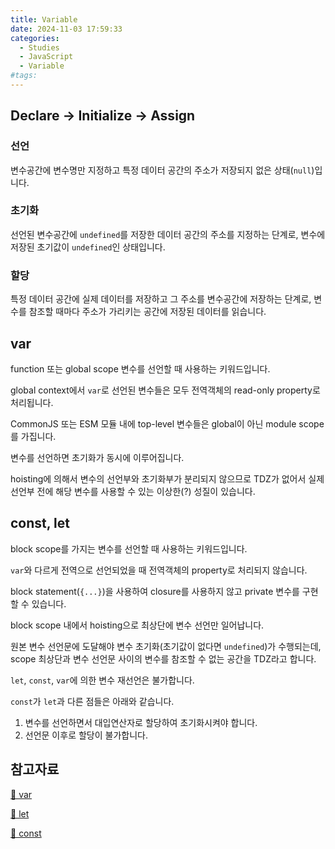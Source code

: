 ```yaml
---
title: Variable
date: 2024-11-03 17:59:33
categories:
  - Studies
  - JavaScript
  - Variable
#tags:
---
```

## Declare → Initialize → Assign

### 선언

변수공간에 변수명만 지정하고 특정 데이터 공간의 주소가 저장되지 없은 상태(`null`)입니다.

### 초기화

선언된 변수공간에 `undefined`를 저장한 데이터 공간의 주소를 지정하는 단계로, 변수에 저장된 초기값이 `undefined`인 상태입니다.

### 할당

특정 데이터 공간에 실제 데이터를 저장하고 그 주소를 변수공간에 저장하는 단계로, 변수를 참조할 때마다 주소가 가리키는 공간에 저장된 데이터를 읽습니다.

## var

function 또는 global scope 변수를 선언할 때 사용하는 키워드입니다.

global context에서 `var`로 선언된 변수들은 모두 전역객체의 read-only property로 처리됩니다.

CommonJS 또는 ESM 모듈 내에 top-level 변수들은 global이 아닌 module scope를 가집니다.

변수를 선언하면 초기화가 동시에 이루어집니다.

hoisting에 의해서 변수의 선언부와 초기화부가 분리되지 않으므로 TDZ가 없어서 실제 선언부 전에 해당 변수를 사용할 수 있는 이상한(?) 성질이 있습니다.

## const, let

block scope를 가지는 변수를 선언할 때 사용하는 키워드입니다.

`var`와 다르게 전역으로 선언되었을 때 전역객체의 property로 처리되지 않습니다.

block statement(`{...}`)을 사용하여 closure를 사용하지 않고 private 변수를 구현할 수 있습니다.

block scope 내에서 hoisting으로 최상단에 변수 선언만 일어납니다.

원본 변수 선언문에 도달해야 변수 초기화(초기값이 없다면 `undefined`)가 수행되는데, scope 최상단과 변수 선언문 사이의 변수를 참조할 수 없는 공간을 TDZ라고 합니다.

`let`, `const`, `var`에 의한 변수 재선언은 불가합니다.

`const`가 `let`과 다른 점들은 아래와 같습니다.

1. 변수를 선언하면서 대입연산자로 할당하여 초기화시켜야 합니다.
2. 선언문 이후로 할당이 불가합니다.

## 참고자료

[📜 var](https://developer.mozilla.org/en-US/docs/Web/JavaScript/Reference/Statements/var)

[📜 let](https://developer.mozilla.org/en-US/docs/Web/JavaScript/Reference/Statements/let)

[📜 const](https://developer.mozilla.org/en-US/docs/Web/JavaScript/Reference/Statements/const)
